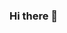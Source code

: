### Hi there 👋

<!--
**aCube1/aCube1** is a ✨ _special_ ✨ repository because its `README.md` (this file) appears on your GitHub profile.

Here are some ideas to get you started:

- 🌱 I’m currently learning C
- 📫 How to reach me: https://discord.gg/kJngVC6
- ⚡ Fun fact: I Love Taida And Death-chan
-->
